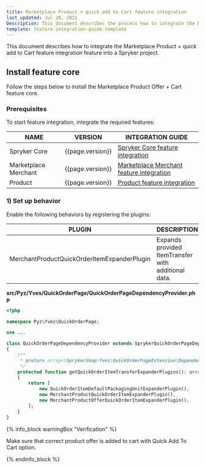 ```yaml
---
title: Marketplace Product + quick add to Cart feature integration
last_updated: Jul 28, 2021
Description: This document describes the process how to integrate the Marketplace Product feature into a Spryker project.
template: feature-integration-guide-template
---
```


This document describes how to integrate the Marketplace Product + quick add to Cart feature integration feature into a Spryker project.


## Install feature core

Follow the steps below to install the Marketplace Product Offer + Cart feature core.

### Prerequisites

To start feature integration, integrate the required features:

| NAME | VERSION | INTEGRATION GUIDE        |
| --------------- | -------- | ------------------ |
| Spryker Core         | {{page.version}} | [Spryker Core feature integration](/docs/scos/dev/feature-integration-guides/{{page.version}}/spryker-core-feature-integration.html) |
| Marketplace Merchant | {{page.version}} | [Marketplace Merchant feature integration](/docs/marketplace/dev/feature-integration-guides/{{page.version}}/marketplace-merchant-feature-integration.html) |
| Product   | {{page.version}} | [Product feature integration](/docs/scos/dev/feature-integration-guides/{{page.version}}/product-feature-integration.html) |

### 1) Set up behavior

Enable the following behaviors by registering the plugins:

| PLUGIN                                       | DESCRIPTION                                                                 | PREREQUISITES | NAMESPACE                                                                     |
|----------------------------------------------|-----------------------------------------------------------------------------|---------------|-------------------------------------------------------------------------------|
| MerchantProductQuickOrderItemExpanderPlugin  | Expands provided ItemTransfer with additional data.                                                                    |                                       | SprykerShop\Yves\MerchantProductWidget\Plugin\QuickOrderPage                     |

**src/Pyz/Yves/QuickOrderPage/QuickOrderPageDependencyProvider.php**
```php
<?php

namespace Pyz\Yves\QuickOrderPage;

use ...

class QuickOrderPageDependencyProvider extends SprykerQuickOrderPageDependencyProvider
{
    /**
     * @return array<\SprykerShop\Yves\QuickOrderPageExtension\Dependency\Plugin\QuickOrderItemExpanderPluginInterface>
     */
    protected function getQuickOrderItemTransferExpanderPlugins(): array
    {
        return [
            new QuickOrderItemDefaultPackagingUnitExpanderPlugin(),
            new MerchantProductQuickOrderItemExpanderPlugin(),
            new MerchantProductOfferQuickOrderItemExpanderPlugin(),
        ];
    }
}
```

{% info_block warningBox "Verification" %}

Make sure that correct product offer is added to cart with Quick Add To Cart option.

{% endinfo_block %}
